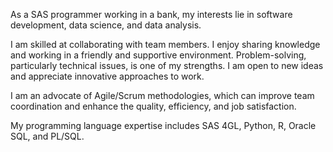 As a SAS programmer working in a bank, my interests lie in software development, data science, and data analysis.

I am skilled at collaborating with team members. I enjoy sharing knowledge and working in a friendly and supportive environment. Problem-solving, particularly technical issues, is one of my strengths. I am open to new ideas and appreciate innovative approaches to work.

I am an advocate of Agile/Scrum methodologies, which can improve team coordination and enhance the quality, efficiency, and job satisfaction.

My programming language expertise includes SAS 4GL, Python, R, Oracle SQL, and PL/SQL.
